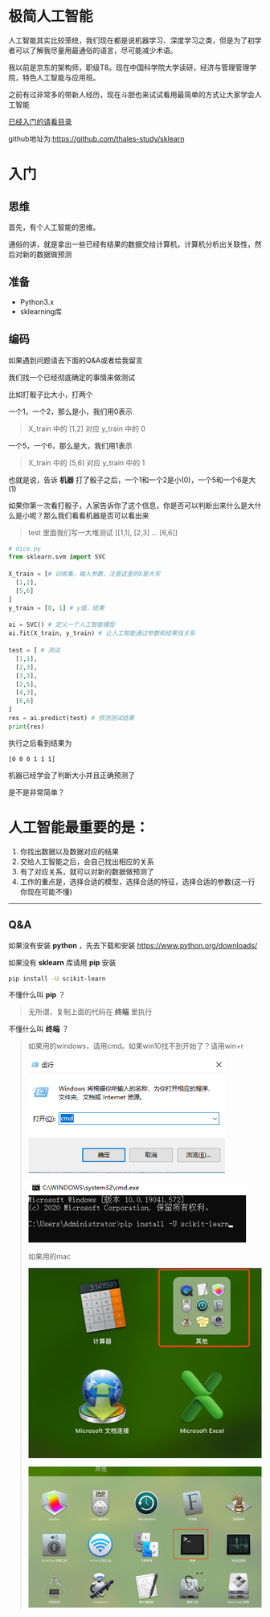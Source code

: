 # 极简人工智能


人工智能其实比较笼统，我们现在都是说机器学习、深度学习之类，但是为了初学者可以了解我尽量用最通俗的语言，尽可能减少术语。


我以前是京东的架构师，职级T8。现在中国科学院大学读研，经济与管理管理学院，特色人工智能与应用班。


之前有过非常多的带新人经历，现在斗胆也来试试看用最简单的方式让大家学会人工智能


[已经入门的请看目录](index.md)


github地址为:https://github.com/thales-study/sklearn


# 入门


## 思维


首先，有个人工智能的思维。


通俗的讲，就是拿出一些已经有结果的数据交给计算机，计算机分析出关联性，然后对新的数据做预测


## 准备


+ Python3.x
+ sklearning库


## 编码


如果遇到问题请去下面的Q&A或者给我留言


我们找一个已经彻底确定的事情来做测试


比如打骰子比大小，打两个


一个1，一个2，那么是小，我们用0表示


> X_train 中的 [1,2] 对应 y_train 中的 0


一个5，一个6，那么是大，我们用1表示


> X_train 中的 [5,6] 对应 y_train 中的 1


也就是说，告诉 **机器** 打了骰子之后，一个1和一个2是小(0)，一个5和一个6是大(1)


如果你第一次看打骰子，人家告诉你了这个信息，你是否可以判断出来什么是大什么是小呢？那么我们看看机器是否可以看出来


> test 里面我们写一大堆测试 [[1,1], [2,3] ... [6,6]]


```python
# dice.py
from sklearn.svm import SVC

X_train = [# 训练集，输入参数，注意这里的X是大写
  [1,2],
  [5,6]
]
y_train = [0, 1] # y值，结果

ai = SVC() # 定义一个人工智能模型
ai.fit(X_train, y_train) # 让人工智能通过参数和结果找关系

test = [ # 测试
  [1,1],
  [2,3],
  [3,3],
  [2,5],
  [4,3],
  [6,6]
]
res = ai.predict(test) # 预测测试结果
print(res)
```


执行之后看到结果为


```
[0 0 0 1 1 1]
```


机器已经学会了判断大小并且正确预测了


是不是非常简单？


# 人工智能最重要的是：


1. 你找出数据以及数据对应的结果
2. 交给人工智能之后，会自己找出相应的关系
3. 有了对应关系，就可以对新的数据做预测了
4. 工作的重点是，选择合适的模型，选择合适的特征，选择合适的参数(这一行你现在可能不懂)



******

## Q&A


如果没有安装 **python** ，先去下载和安装 https://www.python.org/downloads/


如果没有 **sklearn** 库请用 **pip** 安装


```bash
pip install -U scikit-learn
```

不懂什么叫 **pip** ？


> 无所谓，复制上面的代码在 **终端** 里执行


不懂什么叫 **终端** ？


> 如果用的windows，请用cmd。如果win10找不到开始了？请用win+r
>
>
> ![cmd](assets/win-cmd.png)
>
>
> ![terminal](assets/win-terminal.png)
>
>
> 如果用的mac
>
>
> ![cmd](assets/mac-other.png)
>
>
> ![terminal](assets/mac-terminal.png)